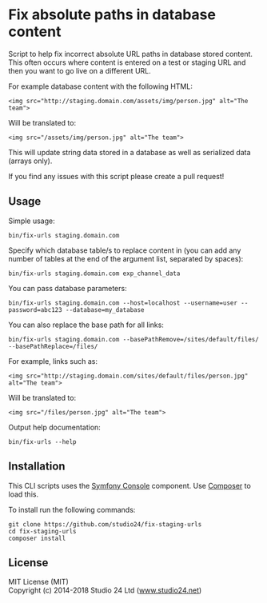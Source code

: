 # Fix absolute paths in database content

Script to help fix incorrect absolute URL paths in database stored content. This often occurs where content is entered 
on a test or staging URL and then you want to go live on a different URL. 

For example database content with the following HTML: 

    <img src="http://staging.domain.com/assets/img/person.jpg" alt="The team">

Will be translated to: 

    <img src="/assets/img/person.jpg" alt="The team">

This will update string data stored in a database as well as serialized data (arrays only).

If you find any issues with this script please create a pull request!

## Usage

Simple usage:

    bin/fix-urls staging.domain.com

Specify which database table/s to replace content in (you can add any number of tables at the end of the argument list, 
separated by spaces):

    bin/fix-urls staging.domain.com exp_channel_data

You can pass database parameters:

    bin/fix-urls staging.domain.com --host=localhost --username=user --password=abc123 --database=my_database 

You can also replace the base path for all links:

    bin/fix-urls staging.domain.com --basePathRemove=/sites/default/files/ --basePathReplace=/files/

For example, links such as:

    <img src="http://staging.domain.com/sites/default/files/person.jpg" alt="The team">

Will be translated to: 

    <img src="/files/person.jpg" alt="The team">

Output help documentation:

    bin/fix-urls --help

## Installation

This CLI scripts uses the [Symfony Console](http://symfony.com/doc/current/components/console/index.html) component. 
Use [Composer](http://getcomposer.org) to load this.

To install run the following commands:

```
git clone https://github.com/studio24/fix-staging-urls
cd fix-staging-urls
composer install
```

## License

MIT License (MIT)  
Copyright (c) 2014-2018 Studio 24 Ltd (www.studio24.net)

